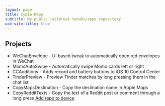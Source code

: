 ```yaml
---
layout: page
title: Cydia Repo
subtitle: My public jailbreak tweaks/apps repository
use-site-title: true
---
```


<div markdown="1">

## Projects

* WeChatEnvelope - UI based tweak to automatically open red envelopes in WeChat
* MomoAutoSwipe - Automatically swipe Momo cards left or right
* CCAdditions - Adds record and battery buttons to iOS 10 Control Center
* TinderPreview - Preview Tinder matches by long pressing them in the chat list
* CopyMapsDestination - Copy the destination name in Apple Maps
* CopyRedditTexts - Copy the text of a Reddit post or comment through a long press
<a href="cydia://url/https://cydia.saurik.com/api/share#?source=http://mbo42.com/repo/" class="btn btn-primary" role="button">Add repo to device</a>

</div>


